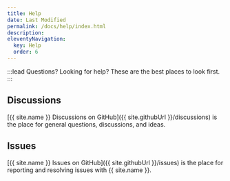 ```yaml
---
title: Help
date: Last Modified
permalink: /docs/help/index.html
description: 
eleventyNavigation:
  key: Help
  order: 6
---
```


:::lead
Questions? Looking for help? These are the best places to look first.
:::

## Discussions

[{{ site.name }} Discussions on GitHub]({{ site.githubUrl }}/discussions) is the place for general questions, discussions, and ideas.

## Issues

[{{ site.name }} Issues on GitHub]({{ site.githubUrl }}/issues) is the place for reporting and resolving issues with {{ site.name }}.
